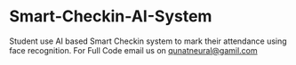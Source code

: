 # Smart-Checkin-AI-System
Student use AI based Smart Checkin system to mark their attendance using face recognition.
For Full Code email us on qunatneural@gamil.com

